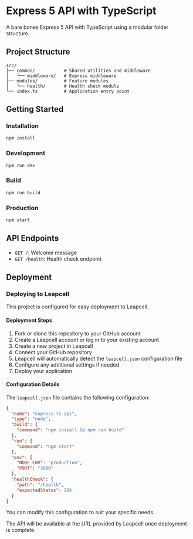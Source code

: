 # Express 5 API with TypeScript

A bare bones Express 5 API with TypeScript using a modular folder structure.

## Project Structure

```
src/
├── common/           # Shared utilities and middleware
│   └── middleware/   # Express middleware
├── modules/          # Feature modules
│   └── health/       # Health check module
└── index.ts          # Application entry point
```

## Getting Started

### Installation

```bash
npm install
```

### Development

```bash
npm run dev
```

### Build

```bash
npm run build
```

### Production

```bash
npm start
```

## API Endpoints

- `GET /`: Welcome message
- `GET /health`: Health check endpoint

## Deployment

### Deploying to Leapcell

This project is configured for easy deployment to Leapcell.

#### Deployment Steps

1. Fork or clone this repository to your GitHub account
2. Create a Leapcell account or log in to your existing account
3. Create a new project in Leapcell
4. Connect your GitHub repository
5. Leapcell will automatically detect the `leapcell.json` configuration file
6. Configure any additional settings if needed
7. Deploy your application

#### Configuration Details

The `leapcell.json` file contains the following configuration:

```json
{
  "name": "express-ts-api",
  "type": "node",
  "build": {
    "command": "npm install && npm run build"
  },
  "run": {
    "command": "npm start"
  },
  "env": {
    "NODE_ENV": "production",
    "PORT": "3000"
  },
  "healthCheck": {
    "path": "/health",
    "expectedStatus": 200
  }
}
```

You can modify this configuration to suit your specific needs.

The API will be available at the URL provided by Leapcell once deployment is complete.
